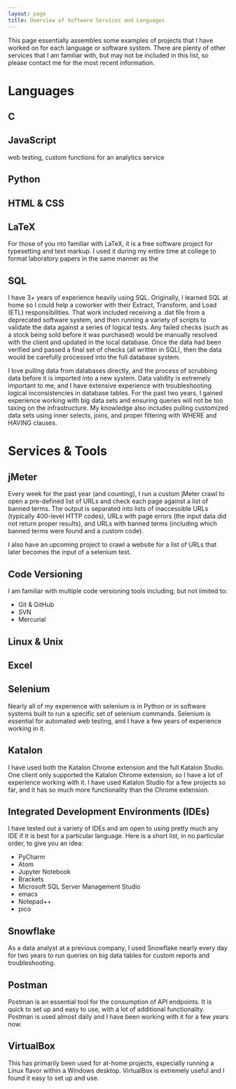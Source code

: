 ```yaml
---
layout: page
title: Overview of Software Services and Languages
---
```


This page essentially assembles some examples of projects that I have worked on for each language or software system. There are plenty of other services that I am familiar with, but may not be included in this list, so please contact me for the most recent information. 

# Languages 

## C 

## JavaScript 
web testing, custom functions for an analytics service 

## Python 

## HTML & CSS 

## LaTeX
For those of you nto familiar with LaTeX, it is a free software project for typesetting and text markup. I used it during my entire time at college to format laboratory papers in the same manner as the 

## SQL
I have 3+ years of experience heavily using SQL. Originally, I learned SQL at home so I could help a coworker with their Extract, Transform, and Load (ETL) responsibilities. That work included receiving a .dat file from a deprecated software system, and then running a variety of scripts to validate the data against a series of logical tests. Any failed checks (such as a stock being sold before it was purchased) would be manually resolved with the client and updated in the local database. Once the data had been verified and passed a final set of checks (all written in SQL), then the data would be carefully processed into the full database system. 

I love pulling data from databases directly, and the process of scrubbing data before it is imported into a new system. Data validity is extremely important to me, and I have extensive experience with troubleshooting logical inconsistencies in database tables. For the past two years, I gained experience working with big data sets and ensuring queries will not be too taxing on the infrastructure. My knowledge also includes pulling customized data sets using inner selects, joins, and proper filtering with WHERE and HAVING clauses. 

# Services & Tools

## jMeter
Every week for the past year (and counting), I run a custom jMeter crawl to open a pre-defined list of URLs and check each page against a list of banned terms. The output is separated into lists of inaccessible URLs (typically 400-level HTTP codes), URLs with page errors (the input data did not return proper results), and URLs with banned terms (including which banned terms were found and a custom code). 

I also have an upcoming project to crawl a website for a list of URLs that later becomes the input of a selenium test. 

## Code Versioning
I am familiar with multiple code versioning tools including, but not limited to: 
- Git & GitHub
- SVN
- Mercurial

## Linux & Unix

## Excel

## Selenium
Nearly all of my experience with selenium is in Python or in software systems built to run a specific set of selenium commands. Selenium is essential for automated web testing, and I have a few years of experience working in it. 

## Katalon
I have used both the Katalon Chrome extension and the full Katalon Studio. One client only supported the Katalon Chrome extension, so I have a lot of experience working with it. I have used Katalon Studio for a few projects so far, and it has so much more functionality than the Chrome extension. 

## Integrated Development Environments (IDEs)
I have tested out a variety of IDEs and am open to using pretty much any IDE if it is best for a particular language. Here is a short list, in no particular order, to give you an idea:
- PyCharm
- Atom
- Jupyter Notebook
- Brackets
- Microsoft SQL Server Management Studio
- emacs
- Notepad++
- pico 

## Snowflake
As a data analyst at a previous company, I used Snowflake nearly every day for two years to run queries on big data tables for custom reports and troubleshooting. 

## Postman
Postman is an essential tool for the consumption of API endpoints. It is quick to set up and easy to use, with a lot of additional functionality. Postman is used almost daily and I have been working with it for a few years now. 

## VirtualBox
This has primarily been used for at-home projects, especially running a Linux flavor within a Windows desktop. VirtualBox is extremely useful and I found it easy to set up and use.
